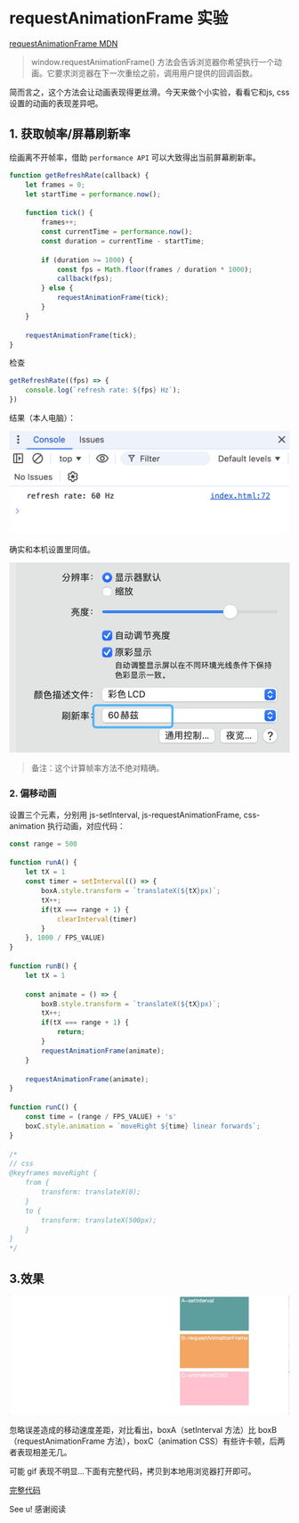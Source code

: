 # requestAnimationFrame 实验

[requestAnimationFrame MDN](https://developer.mozilla.org/zh-CN/docs/Web/API/Window/requestAnimationFrame)

> window.requestAnimationFrame() 方法会告诉浏览器你希望执行一个动画。它要求浏览器在下一次重绘之前，调用用户提供的回调函数。

简而言之，这个方法会让动画表现得更丝滑。今天来做个小实验，看看它和js, css设置的动画的表现差异吧。

## 1. 获取帧率/屏幕刷新率

绘画离不开帧率，借助 `performance API` 可以大致得出当前屏幕刷新率。

```js
function getRefreshRate(callback) {
    let frames = 0;
    let startTime = performance.now();

    function tick() {
        frames++;
        const currentTime = performance.now();
        const duration = currentTime - startTime;

        if (duration >= 1000) {
            const fps = Math.floor(frames / duration * 1000);
            callback(fps);
        } else {
            requestAnimationFrame(tick);
        }
    }

    requestAnimationFrame(tick);
}
```

检查

```js
getRefreshRate((fps) => {
    console.log(`refresh rate: ${fps} Hz`);
})
```

结果（本人电脑）：

![my-fps](my-fps.png)

确实和本机设置里同值。

![my-mac-fps](my-mac-fps.png)

> 备注：这个计算帧率方法不绝对精确。

### 2. 偏移动画

设置三个元素，分别用 js-setInterval, js-requestAnimationFrame, css-animation 执行动画，对应代码：

```js
const range = 500

function runA() {
    let tX = 1
    const timer = setInterval(() => {
        boxA.style.transform = `translateX(${tX}px)`;
        tX++;
        if(tX === range + 1) {
            clearInterval(timer)
        }
    }, 1000 / FPS_VALUE)
}

function runB() {
    let tX = 1

    const animate = () => {
        boxB.style.transform = `translateX(${tX}px)`;
        tX++;
        if(tX === range + 1) {
            return;
        }
        requestAnimationFrame(animate);
    }
    
    requestAnimationFrame(animate);
}

function runC() {
    const time = (range / FPS_VALUE) + 's'
    boxC.style.animation = `moveRight ${time} linear forwards`;
}

/*
// css
@keyframes moveRight {
    from {
        transform: translateX(0);
    }
    to {
        transform: translateX(500px);
    }
}
*/
```

## 3.效果

![result](test.gif)

忽略误差造成的移动速度差距，对比看出，boxA（setInterval 方法）比 boxB（requestAnimationFrame 方法），boxC（animation CSS）有些许卡顿，后两者表现相差无几。

可能 gif 表现不明显...下面有完整代码，拷贝到本地用浏览器打开即可。

[完整代码](https://github.com/Yanko1013/funny/blob/main/requestAnimationFrame/index.html)

See u! 感谢阅读
